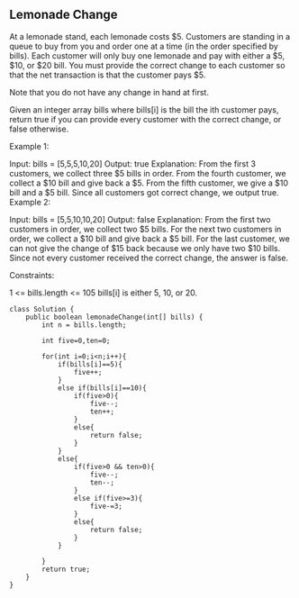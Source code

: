 ## Lemonade Change
At a lemonade stand, each lemonade costs $5. Customers are standing in a queue to buy from you and order one at a time (in the order specified by bills). Each customer will only buy one lemonade and pay with either a $5, $10, or $20 bill. You must provide the correct change to each customer so that the net transaction is that the customer pays $5.

Note that you do not have any change in hand at first.

Given an integer array bills where bills[i] is the bill the ith customer pays, return true if you can provide every customer with the correct change, or false otherwise.

 

Example 1:

Input: bills = [5,5,5,10,20]
Output: true
Explanation: 
From the first 3 customers, we collect three $5 bills in order.
From the fourth customer, we collect a $10 bill and give back a $5.
From the fifth customer, we give a $10 bill and a $5 bill.
Since all customers got correct change, we output true.
Example 2:

Input: bills = [5,5,10,10,20]
Output: false
Explanation: 
From the first two customers in order, we collect two $5 bills.
For the next two customers in order, we collect a $10 bill and give back a $5 bill.
For the last customer, we can not give the change of $15 back because we only have two $10 bills.
Since not every customer received the correct change, the answer is false.
 

Constraints:

1 <= bills.length <= 105
bills[i] is either 5, 10, or 20.

```
class Solution {
    public boolean lemonadeChange(int[] bills) {
        int n = bills.length;

        int five=0,ten=0;

        for(int i=0;i<n;i++){
            if(bills[i]==5){
                five++;
            }
            else if(bills[i]==10){
                if(five>0){
                    five--;
                    ten++;
                }
                else{
                    return false;
                }
            }
            else{
                if(five>0 && ten>0){
                    five--;
                    ten--;
                }
                else if(five>=3){
                    five-=3;
                }
                else{
                    return false;
                }
            }
            
        }
        return true;
    }
}

```
